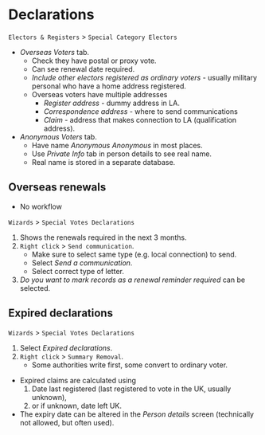 # Declarations

`Electors & Registers` > `Special Category Electors`

* *Overseas Voters* tab.
  * Check they have postal or proxy vote.
  * Can see renewal date required.
  * *Include other electors registered as ordinary voters* - usually military personal who have a home address registered.
  * Overseas voters have multiple addresses
    * *Register address* - dummy address in LA.
    * *Correspondence address* - where to send communications
    * *Claim* - address that makes connection to LA (qualification address).
* *Anonymous Voters* tab.
  * Have name *Anonymous Anonymous* in most places.
  * Use *Private Info* tab in person details to see real name.
  * Real name is stored in a separate database.

## Overseas renewals

* No workflow

`Wizards` > `Special Votes Declarations`

1. Shows the renewals required in the next 3 months.
1. `Right click` > `Send communication`.
    * Make sure to select same type (e.g. local connection) to send.
    * Select *Send a communication*.
    * Select correct type of letter.
1. *Do you want to mark records as a renewal reminder required* can be selected.

## Expired declarations

`Wizards` > `Special Votes Declarations`

1. Select *Expired declarations*.
1. `Right click` > `Summary Removal`.
    * Some authorities write first, some convert to ordinary voter.

* Expired claims are calculated using
    1. Date last registered (last registered to vote in the UK, usually unknown),
    1. or if unknown, date left UK.
* The expiry date can be altered in the *Person details* screen (technically not allowed, but often used).
